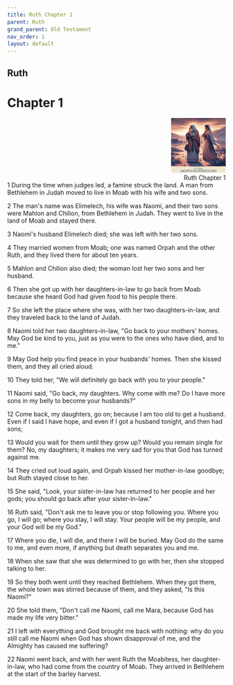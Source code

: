 ```yaml
---
title: Ruth Chapter 1
parent: Ruth
grand_parent: Old Testament
nav_order: 1
layout: default
---
```


## Ruth

# Chapter 1

<div style="clear: both; text-align: right;">
    <img src="/assets/Image/Ruth/500/1.jpg" alt="Ruth Chapter 1" class="chapter-image" style="max-width: 25%; height: auto;"/>
    <figcaption style="font-size: 14px;">Ruth Chapter 1</figcaption>
</div>
1 During the time when judges led, a famine struck the land. A man from Bethlehem in Judah moved to live in Moab with his wife and two sons.

2 The man's name was Elimelech, his wife was Naomi, and their two sons were Mahlon and Chilion, from Bethlehem in Judah. They went to live in the land of Moab and stayed there.

3 Naomi's husband Elimelech died; she was left with her two sons.

4 They married women from Moab; one was named Orpah and the other Ruth, and they lived there for about ten years.

5 Mahlon and Chilion also died; the woman lost her two sons and her husband.

6 Then she got up with her daughters-in-law to go back from Moab because she heard God had given food to his people there.

7 So she left the place where she was, with her two daughters-in-law, and they traveled back to the land of Judah.

8 Naomi told her two daughters-in-law, "Go back to your mothers' homes. May God be kind to you, just as you were to the ones who have died, and to me."

9 May God help you find peace in your husbands' homes. Then she kissed them, and they all cried aloud.

10 They told her, "We will definitely go back with you to your people."

11 Naomi said, "Go back, my daughters. Why come with me? Do I have more sons in my belly to become your husbands?"

12 Come back, my daughters, go on; because I am too old to get a husband. Even if I said I have hope, and even if I got a husband tonight, and then had sons;

13 Would you wait for them until they grow up? Would you remain single for them? No, my daughters; it makes me very sad for you that God has turned against me.

14 They cried out loud again, and Orpah kissed her mother-in-law goodbye; but Ruth stayed close to her.

15 She said, "Look, your sister-in-law has returned to her people and her gods; you should go back after your sister-in-law."

16 Ruth said, "Don't ask me to leave you or stop following you. Where you go, I will go; where you stay, I will stay. Your people will be my people, and your God will be my God."

17 Where you die, I will die, and there I will be buried. May God do the same to me, and even more, if anything but death separates you and me.

18 When she saw that she was determined to go with her, then she stopped talking to her.

19 So they both went until they reached Bethlehem. When they got there, the whole town was stirred because of them, and they asked, "Is this Naomi?"

20 She told them, "Don't call me Naomi, call me Mara, because God has made my life very bitter."

21 I left with everything and God brought me back with nothing: why do you still call me Naomi when God has shown disapproval of me, and the Almighty has caused me suffering?

22 Naomi went back, and with her went Ruth the Moabitess, her daughter-in-law, who had come from the country of Moab. They arrived in Bethlehem at the start of the barley harvest.


